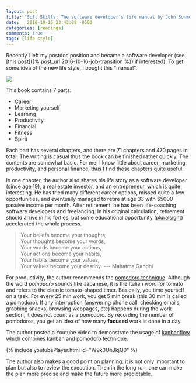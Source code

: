 ```yaml
---
layout: post
title: "Soft Skills: The software developer's life manual by John Sonmez"
date:   2016-10-16 23:43:08 -0500
categories: [readings]
comments: true
tags: [life style]
---
```


Recently I left my postdoc position and became a software developer (see [this
post]({% post_url 2016-10-16-job-transition %}) if interested).
To get some idea of the new life style, I bought this "manual".

<a href="https://www.amazon.com/gp/product/1617292397/ref=as_li_tl?ie=UTF8&camp=1789&creative=9325&creativeASIN=1617292397&linkCode=as2&tag=nosarthur2016-20&linkId=48c714ae09755f272b8dbecd2381739d" target="_blank"><img border="0" src="//ws-na.amazon-adsystem.com/widgets/q?_encoding=UTF8&MarketPlace=US&ASIN=1617292397&ServiceVersion=20070822&ID=AsinImage&WS=1&Format=_SL250_&tag=nosarthur2016-20" ></a><img src="//ir-na.amazon-adsystem.com/e/ir?t=nosarthur2016-20&l=am2&o=1&a=1617292397" width="1" height="1" border="0" alt="" style="border:none !important; margin:0px !important;" />

This book contains 7 parts:

* Career 
* Marketing yourself
* Learning
* Productivity
* Financial
* Fitness
* Spirit

Each part has several chapters, and there are 71 chapters and 470 pages in total.
The writing is casual thus the book can be finished rather quickly.
The contents are somewhat basic. For me, I know little about career, marketing,
productivity, and personal finance, thus I find these chapters quite useful.

In one chapter, the author also shares his life story as a software developer 
(since age 19), a real estate investor, and an entrepreneur,
which is quite interesting. He has tried many different career options, missed 
quite a few opportunities, and eventually managed to 
retire at age 33 with $5000 passive income per month. 
After retirement, he has been life-coaching software developers
and freelancing. In his original calculation, retirement should arrive in his
forties, but some educational opportunity ([pluralsight](https://www.pluralsight.com/)) accelerated the whole process.

> Your beliefs become your thoughts,<br>
Your thoughts become your words,<br>
Your words become your actions,<br>
Your actions become your habits,<br>
Your habits become your values,<br>
Your values become your destiny. --- Mahatma Gandhi

For productivity, the author recommends the [pomodoro technique](https://en.wikipedia.org/wiki/Pomodoro_Technique).
Although the word *pomodoro* sounds like Japanese, it is the Italian word for tomato and refers to the classic tomato-shaped timer. 
Basically, you time yourself on a task.
For every 25 min work, you get 5 min break (this 30 min is called a pomodoro).
If any interruption (answering phone call, checking emails, grabbing snacks, browsing webpages, etc) happens during the work section, it does not count as a pomodoro.
By recording the number of pomodoros, you get an idea of how many **focused** work is done in a day.

The author posted a Youtube video to demonstrate the usage of [kanbanflow](https://kanbanflow.com) which combines kanban and pomodoro technique.

{% include youtubePlayer.html id="W9k0OhJkjQ0" %}

The author also makes a good point on planning: it is not only important to plan 
but also to review the execution. Then in the long run, one can make the plan more
precise and make the future more predictable.

